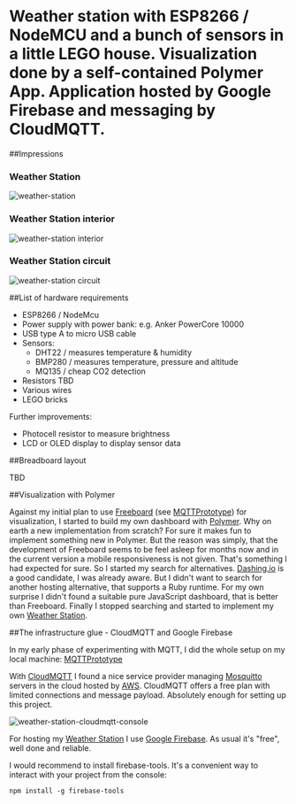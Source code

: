 # Weather station with ESP8266 / NodeMCU and a bunch of sensors in a little LEGO house. Visualization done by a self-contained Polymer App. Application hosted by Google Firebase and messaging by CloudMQTT.

##Impressions

### Weather Station
![weather-station](https://cloud.githubusercontent.com/assets/16960855/20439347/5b53152c-adbb-11e6-81cb-65d4111e7f55.jpg)

### Weather Station interior
![weather-station interior](https://cloud.githubusercontent.com/assets/16960855/20450711/cf4b0c82-adf2-11e6-89a1-6876fe1c4f8d.jpg)

### Weather Station circuit
![weather-station circuit](https://cloud.githubusercontent.com/assets/16960855/20450656/41ad42a0-adf2-11e6-9449-e9210b63ebee.jpg)

##List of hardware requirements

* ESP8266 / NodeMcu
* Power supply with power bank: e.g. Anker PowerCore 10000
* USB type A to micro USB cable
* Sensors:
  * DHT22 / measures temperature & humidity
  * BMP280 / measures temperature, pressure and altitude
  * MQ135 / cheap CO2 detection
* Resistors TBD
* Various wires
* LEGO bricks

Further improvements:

* Photocell resistor to measure brightness
* LCD or OLED display to display sensor data

##Breadboard layout

TBD

##Visualization with Polymer

Against my initial plan to use [Freeboard](https://github.com/Freeboard/freeboard) (see [MQTTPrototype](https://github.com/hunsalz/ESP8266/tree/master/MQTTPrototype)) for visualization, I started to build my own dashboard with [Polymer](https://www.polymer-project.org). Why on earth a new implementation from scratch? For sure it makes fun to implement something new in Polymer. But the reason was simply, that the development of Freeboard seems to be feel asleep for months now and in the current version a mobile responsiveness is not given. That's something I had expected for sure. So I started my search for alternatives.
[Dashing.io](http://dashing.io/) is a good candidate, I was already aware. But I didn't want to search for another hosting alternative, that supports a Ruby runtime. For my own surprise I didn't found a suitable pure JavaScript dashboard, that is better than Freeboard.
Finally I stopped searching and started to implement my own [Weather Station](https://github.com/hunsalz/weather-station).

##The infrastructure glue -  CloudMQTT and Google Firebase

In my early phase of experimenting with MQTT, I did the whole setup on my local machine: [MQTTPrototype](https://github.com/hunsalz/ESP8266/tree/master/MQTTPrototype)

With [CloudMQTT](https://www.cloudmqtt.com/) I found a nice service provider managing [Mosquitto](https://mosquitto.org/) servers in the cloud hosted by [AWS](https://aws.amazon.com). CloudMQTT offers a free plan with limited connections and message payload. Absolutely enough for setting up this project.

![weather-station-cloudmqtt-console](https://cloud.githubusercontent.com/assets/16960855/20327125/128205c8-ab8c-11e6-9b33-177346eef191.png)

For hosting my [Weather Station](https://github.com/hunsalz/weather-station) I use [Google Firebase](https://firebase.google.com/). As usual it's "free", well done and reliable.

I would recommend to install firebase-tools. It's a convenient way to interact with your project from the console:

    npm install -g firebase-tools
